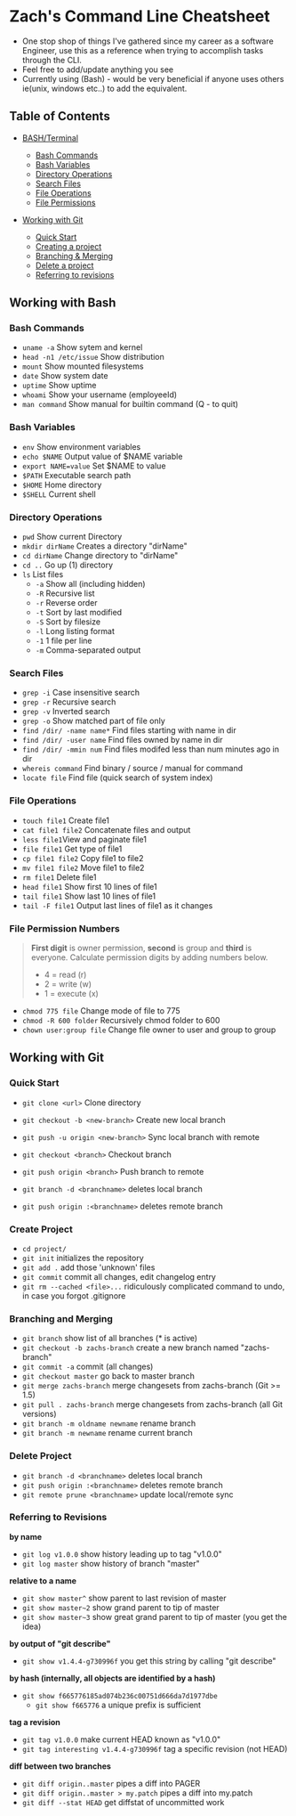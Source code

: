 # Zach's Command Line Cheatsheet

- One stop shop of things I've gathered since my career as a software Engineer, use this as a reference when trying to accomplish tasks through the CLI.
- Feel free to add/update anything you see
- Currently using (Bash) - would be very beneficial if anyone uses others ie(unix, windows etc..) to add the equivalent.

## Table of Contents

- [BASH/Terminal](#work-with-bash)

  - [Bash Commands](#bash-commands)
  - [Bash Variables](#bash-variables)
  - [Directory Operations](#directory-operations)
  - [Search Files](#search-files)
  - [File Operations](#file-operations)
  - [File Permissions](#file-permission-numbers)

- [Working with Git](#working-with-git)
  - [Quick Start](#quick-start)
  - [Creating a project](#create-project)
  - [Branching & Merging](#branching-and-merging)
  - [Delete a project](#delete-project)
  - [Referring to revisions](#referring-to-revisions)

## Working with Bash

### Bash Commands

- `uname -a` Show sytem and kernel
- `head -n1 /etc/issue` Show distribution
- `mount` Show mounted filesystems
- `date` Show system date
- `uptime` Show uptime
- `whoami` Show your username (employeeId)
- `man command` Show manual for builtin command (Q - to quit)

### Bash Variables

- `env` Show enviro­nment variables
- `echo $NAME` Output value of \$NAME variable
- `export NAME=value` Set \$NAME to value
- `$PATH` Executable search path
- `$HOME` Home directory
- `$SHELL` Current shell

### Directory Operations

- `pwd` Show current Directory
- `mkdir dirName` Creates a directory "dirName"
- `cd dirName` Change directory to "dirName"
- `cd ..` Go up (1) directory
- `ls` List files
  - `-a` Show all (including hidden)
  - `-R` Recursive list
  - `-r` Reverse order
  - `-t` Sort by last modified
  - `-S` Sort by filesize
  - `-l` Long listing format
  - `-1` 1 file per line
  - `-m` Comma-separated output

### Search Files

- `grep -i` Case insens­itive search
- `grep -r` Recursive search
- `grep -v` Inverted search
- `grep -o` Show matched part of file only
- `find /dir/ -name name*` Find files starting with name in dir
- `find /dir/ -user name` Find files owned by name in dir
- `find /dir/ -mmin num` Find files modifed less than num minutes ago in dir
- `whereis command` Find binary / source / manual for command
- `locate file` Find file (quick search of system index)

### File Operations

- `touch file1` Create file1
- `cat file1 file2` Concat­enate files and output
- `less file1`View and paginate file1
- `file file1` Get type of file1
- `cp file1 file2` Copy file1 to file2
- `mv file1 file2` Move file1 to file2
- `rm file1` Delete file1
- `head file1` Show first 10 lines of file1
- `tail file1` Show last 10 lines of file1
- `tail -F file1` Output last lines of file1 as it changes

### File Permission Numbers

> **First digit** is owner permis­sion, **second** is group and **third** is everyone. Calculate permission digits by adding numbers below.
>
> - 4 = read (r)
> - 2 = write (w)
> - 1 = execute (x)

- `chmod 775 file` Change mode of file to 775
- `chmod -R 600 folder` Recurs­ively chmod folder to 600
- `chown user:group file` Change file owner to user and group to group

## Working with Git

### Quick Start

- `git clone <url>` Clone directory
- `git checkout -b <new-branch>` Create new local branch
- `git push -u origin <new-branch>` Sync local branch with remote
- `git checkout <branch>` Checkout branch
- `git push origin <branch>` Push branch to remote

- `git branch -d <branchname>` deletes local branch
- `git push origin :<branchname>` deletes remote branch

### Create Project

- `cd project/`
- `git init` initializes the repository
- `git add .` add those 'unknown' files
- `git commit` commit all changes, edit changelog entry
- `git rm --cached <file>...` ridiculously complicated command to undo, in case you forgot .gitignore

### Branching and Merging

- `git branch` show list of all branches (\* is active)
- `git checkout -b zachs-branch` create a new branch named "zachs-branch"
- `git commit -a` commit (all changes)
- `git checkout master` go back to master branch
- `git merge zachs-branch` merge changesets from zachs-branch (Git >= 1.5)
- `git pull . zachs-branch` merge changesets from zachs-branch (all Git versions)
- `git branch -m oldname newname` rename branch
- `git branch -m newname` rename current branch

### Delete Project

- `git branch -d <branchname>` deletes local branch
- `git push origin :<branchname>` deletes remote branch
- `git remote prune <branchname>` update local/remote sync

### Referring to Revisions

**by name**

- `git log v1.0.0` show history leading up to tag "v1.0.0"
- `git log master` show history of branch "master"

**relative to a name**

- `git show master^` show parent to last revision of master
- `git show master~2` show grand parent to tip of master
- `git show master~3` show great grand parent to tip of master (you get the idea)

**by output of "git describe"**

- `git show v1.4.4-g730996f` you get this string by calling "git describe"

**by hash (internally, all objects are identified by a hash)**

- `git show f665776185ad074b236c00751d666da7d1977dbe`
  - `git show f665776` a unique prefix is sufficient

**tag a revision**

- `git tag v1.0.0` make current HEAD known as "v1.0.0"
- `git tag interesting v1.4.4-g730996f` tag a specific revision (not HEAD)

**diff between two branches**

- `git diff origin..master` pipes a diff into PAGER
- `git diff origin..master > my.patch` pipes a diff into my.patch
- `git diff --stat HEAD` get diffstat of uncommitted work
